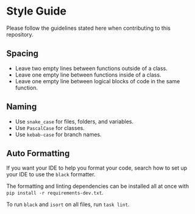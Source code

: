 # Style Guide

Please follow the guidelines stated here when contributing to this repository.

## Spacing

- Leave two empty lines between functions outside of a class.
- Leave one empty line between functions inside of a class.
- Leave one empty line between logical blocks of code in the same function.

## Naming

- Use `snake_case` for files, folders, and variables.
- Use `PascalCase` for classes.
- Use `kebab-case` for branch names.

## Auto Formatting

If you want your IDE to help you format your code, search how to set up your IDE to use the `black` formatter.

The formatting and linting dependencies can be installed all at once with `pip install -r requirements-dev.txt`.

To run `black` and `isort` on all files, run `task lint`.
